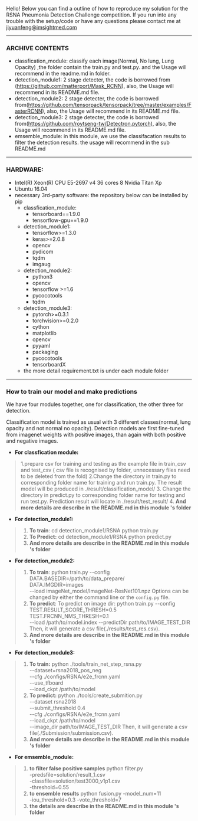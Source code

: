 ﻿Hello! Below you can find a outline of how to reproduce my solution for the RSNA Pneumonia Detection Challenge competition.
If you run into any trouble with the setup/code or have any questions please contact me at jiyuanfeng@imsightmed.com 

---
### ARCHIVE CONTENTS

* classfication_module:   classify each image(Normal, No lung, Lung Opacity) ,the folder contain the train.py and test.py. and the Usage will recommend in the readme.md in folder.
* detection_module1: 2 stage detecter, the code is borrowed from (https://github.com/matterport/Mask_RCNN),  also, the Usage will recommend in its README.md file.
* detection_module2: 2 stage detecter, the code is borrowed from(https://github.com/tensorpack/tensorpack/tree/master/examples/FasterRCNN),  also, the Usage will recommend in its README.md file.
* detection_module3: 2 stage detecter, the code is borrowed from(https://github.com/roytseng-tw/Detectron.pytorch),  also, the Usage will recommend in its README.md file.
* emsemble_module: in this module, we use the classifacation results to filter the detection results. the usage will recommend in the sub README.md
---
### HARDWARE:
* Intel(R) Xeon(R) CPU E5-2697 v4 36 cores 8 Nvidia Titan Xp
* Ubuntu 16.04
* necessary 3rd-party software: the repository below can be installed by pip
  * classfication_module:
	* tensorboard==1.9.0
	* tensorflow-gpu==1.9.0
  * detection_module1:
     * tensorflow>=1.3.0 
     * keras>=2.0.8
     * opencv
     * pydicom
     * tqdm
     * imgaug
  * detection_module2:
     * python3
     * opencv
     * tensorflow >=1.6
     * pycocotools
     * tqdm
  * detection_module3:
    * pytorch>=0.3.1
    * torchvision>=0.2.0
    * cython
    * matplotlib
    * opencv
    * pyyaml
    * packaging
    * pycocotools 
    * tensorboardX
   * the more detail requirement.txt is under each module folder
---
### How to train our model and make predictions

We have four modules together, one for classification, the other three for detection.

Classification model is trained as usual with 3 different classes(normal, lung opacity and not normal no opacity). Detection models are first fine-tuned from imagenet weights with positive images, than again with both positive and negative images.
* **For classfication module:**
>1.prepare csv for training and testing as the example file in train_csv and test_csv ( csv file is recognised by folder, unnecessary files need to be deleted from the fold)
>2.Change the directory in train.py to corresponding folder name for training and run train.py.
The result model will be produced in ./result/classification_model/
>3. Change the directory in predict.py to corresponding folder name for testing and run test.py.
Prediction result will locate in ./result/test_result/
>4. **And more details are describe in the README.md in this module 's folder**
* **For detection_module1:**
> 1.  **To train**:
> cd detection_module1/RSNA
> python train.py
> 2. **To Predict:**
> cd detection_module1/RSNA
python predict.py
> 3. **And more details are describe in the README.md in this module 's folder**
* **For detection_module2:**
> 1. **To train**:
> python train.py --config \
    DATA.BASEDIR=/path/to/data_prepare/ \
	DATA.IMGDIR=images \
    --load imageNet_model/ImageNet-ResNet101.npz
 > Options can be changed by either the command line or the `config.py` file.
>2. **To predict**:
>To predict on image dir:
python train.py --config TEST.RESULT_SCORE_THRESH=0.5 TEST.FRCNN_NMS_THRESH=0.1 \
	--load /path/to/model.index --predictDir path/to/IMAGE_TEST_DIR
Then, it will generate a csv file(./results/test_res.csv).
>3. **And more details are describe in the README.md in this module 's folder**
* **For detection_module3:**
> 1. **To train:**
>python ./tools/train_net_step_rsna.py \
	--dataset=rsna2018_pos_neg \
	--cfg ./configs/RSNA/e2e_frcnn.yaml \
	--use_tfboard \
    --load_ckpt /path/to/model
>2. **To predict:**
>python ./tools/create_submition.py \
    --dataset rsna2018 \
    --submit_threshold 0.4\
    --cfg ./configs/RSNA/e2e_frcnn.yaml \
    --load_ckpt /path/to/model \
    --image_dir path/to/IMAGE_TEST_DIR
    Then, it will generate a csv file(./Submission/submission.csv).
>3. **And more details are describe in the README.md in this module 's folder**
* **For emsemble_module:**
> 1. **to filter false positive samples**
> python filter.py \
	-predsfile=solution/result_1.csv \
	-classfile=solution/test3000_v1p1.csv \
	-threshold=0.55
>2. **to ensemble results**
>python fusion.py 
>-model_num=11  
>-iou_threshold=0.3
>-vote_threshold=7
> 3. **the details are describe in the README.md in this module 's folder**



  
